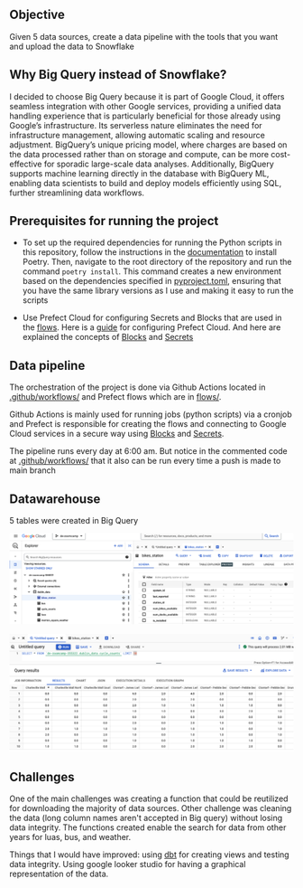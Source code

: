 ## Objective
Given 5 data sources, create a data pipeline with the tools that you want and upload the data to Snowflake

## Why Big Query instead of Snowflake?
I decided to choose Big Query because it is part of Google Cloud, it offers seamless integration with other Google services, providing a unified data handling experience that is particularly beneficial for those already using Google’s infrastructure. Its serverless nature eliminates the need for infrastructure management, allowing automatic scaling and resource adjustment. BigQuery’s unique pricing model, where charges are based on the data processed rather than on storage and compute, can be more cost-effective for sporadic large-scale data analyses. Additionally, BigQuery supports machine learning directly in the database with BigQuery ML, enabling data scientists to build and deploy models efficiently using SQL, further streamlining data workflows.

## Prerequisites for running the project
- To set up the required dependencies for running the Python scripts in this repository, follow the instructions in the [documentation](https://python-poetry.org/docs/) to install Poetry. Then, navigate to the root directory of the repository and run the command `poetry install`. This command creates a new environment based on the dependencies specified in [pyproject.toml](pyproject.toml), ensuring that you have the same library versions as I use and making it easy to run the scripts

- Use Prefect Cloud for configuring Secrets and Blocks that are used in the [flows](flows/). Here is a [guide](https://docs.prefect.io/ui/cloud-quickstart/) for configuring Prefect Cloud. And here are explained the concepts of [Blocks](https://docs.prefect.io/concepts/blocks/) and [Secrets](https://discourse.prefect.io/t/how-to-securely-store-secrets-in-prefect-2-0/1209)

## Data pipeline
The orchestration of the project is done via Github Actions located in [.github/workflows/](.github/workflows/) and Prefect flows which are in [flows/](flows/).

Github Actions is mainly used for running jobs (python scripts) via a cronjob and Prefect is responsible for creating the flows and connecting to Google Cloud services in a secure way using [Blocks](https://docs.prefect.io/concepts/blocks/) and [Secrets](https://discourse.prefect.io/t/how-to-securely-store-secrets-in-prefect-2-0/1209).

The pipeline runs every day at 6:00 am. But notice in the commented code at [.github/workflows/](.github/workflows/) that it also can be run every time a push is made to main branch


## Datawarehouse
5 tables were created in Big Query

<p align="center">
    <img src="screenshots/overview.png">
</p>

<p align="center">
    <img src="screenshots/query.png">
</p>

## Challenges
One of the main challenges was creating a function that could be reutilized for downloading the majority of data sources. Other challenge was cleaning the data (long column names aren't accepted in Big query) without losing data integrity.
The functions created enable the search for data from other years for luas, bus, and weather.

Things that I would have improved: using [dbt](https://docs.getdbt.com/docs/build/documentation) for creating views and testing data integrity. Using google looker studio for having a graphical representation of the data.